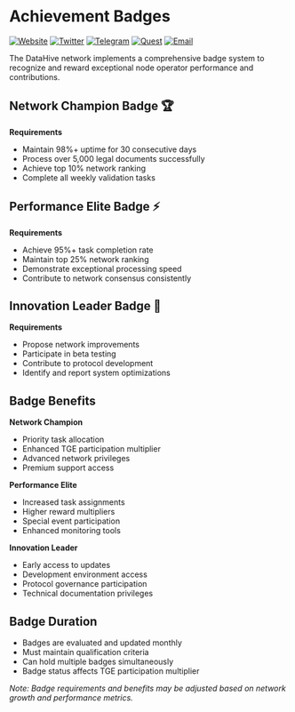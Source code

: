 # Achievement Badges

[![Website](https://img.shields.io/badge/Register-DataHive_Nodes-blue)](https://www.datahive.network/nodes)
[![Twitter](https://img.shields.io/badge/Twitter-DataHive-blue)](https://x.com/getdatahive)
[![Telegram](https://img.shields.io/badge/Telegram-DataHive-blue)](https://t.me/datahiveofficial)
[![Quest](https://img.shields.io/badge/Quest-DataHive-blue)](https://quest.intract.io/project/datahive-h_lpnt)
[![Email](https://img.shields.io/badge/Email-team@datahive.network-blue)](mailto:team@datahive.network)

The DataHive network implements a comprehensive badge system to recognize and reward exceptional node operator performance and contributions.

## Network Champion Badge 🏆

**Requirements**
- Maintain 98%+ uptime for 30 consecutive days
- Process over 5,000 legal documents successfully
- Achieve top 10% network ranking
- Complete all weekly validation tasks

## Performance Elite Badge ⚡

**Requirements**
- Achieve 95%+ task completion rate
- Maintain top 25% network ranking
- Demonstrate exceptional processing speed
- Contribute to network consensus consistently

## Innovation Leader Badge 🌟

**Requirements**
- Propose network improvements
- Participate in beta testing
- Contribute to protocol development
- Identify and report system optimizations

## Badge Benefits

**Network Champion**
- Priority task allocation
- Enhanced TGE participation multiplier
- Advanced network privileges
- Premium support access

**Performance Elite**
- Increased task assignments
- Higher reward multipliers
- Special event participation
- Enhanced monitoring tools

**Innovation Leader**
- Early access to updates
- Development environment access
- Protocol governance participation
- Technical documentation privileges

## Badge Duration

- Badges are evaluated and updated monthly
- Must maintain qualification criteria
- Can hold multiple badges simultaneously
- Badge status affects TGE participation multiplier

*Note: Badge requirements and benefits may be adjusted based on network growth and performance metrics.*
